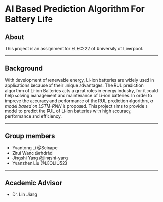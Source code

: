 # AI Based Prediction Algorithm For Battery Life
## About
This project is an assignment for ELEC222 of University of Liverpool.

---

## Background

With development of renewable energy, Li-ion batteries are widely used in applications because of their unique advantages. The RUL prediction algorithm of Li-ion Batteries acts a great roles in energy industry, for it could help solving management and maintenance of Li-ion batteries.
In order to improve the accuracy and performance of the RUL prediction algorithm, *a model based on LSTM-RNN* is proposed.
This project aims to provide a model to predict the RUL of Li-ion batteries with high accuracy, performance and efficiency.

---

## Group members

- Yuantong Li @Scinape
- Zirui Wang @rhdrhd
- Jingshi Yang @jingshi-yang
- Yuanzhen Liu @LEOLIU523

---

## Academic Advisor

- Dr. Lin Jiang
